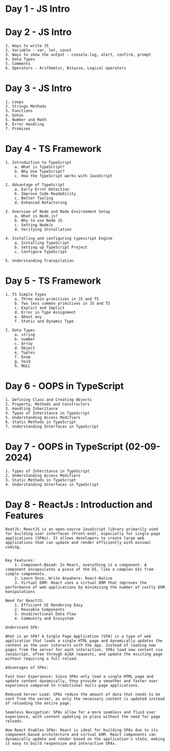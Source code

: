 # Day 1 - JS Intro


# Day 2 - JS Intro
    1. Ways to write JS
    2. Variable - var, let, const
    3. Ways to show the output - console.log, alert, confirm, prompt
    4. Data Types
    5. Comments
    6. Operators - Arithmetic, Bitwise, Logical operators

# Day 3 - JS Intro
    1. Loops
    2. Strings Methods
    3. Functions
    4. Dates
    5. Number and Math
    6. Error Handling
    7. Promises


# Day 4 - TS Framework
    1. Introduction to TypeScript
        a. What is TypeScript?
        b. Why Use TypeScript?
        c. How the TypeScript works with JavaScript

    2. Advantage of TypeScript
        a. Early Error Detection
        b. Improve Code Readability
        c. Better Tooling
        d. Enhanced Refactoring
    
    3. Overview of Node and Node Environment Setup
        a. What is Node.js?
        b. Why to use Node JS
        c. Setting NodeJs 
        d. Verifying Installation

    4. Installing and configuring typescript Engine
        a. Installing TypeScript
        b. Setting up TypeScript Project
        c. Configure TypeScript

    5. Understanding Transpilation

# Day 5 - TS Framework
    1. TS Simple Types
        a. Three main primitives in JS and TS
        b. Two less common primitives in JS and TS
        c. Explict and Implict
        d. Error in Type Assignment
        e. About any
        f. Static and Dynamic Type

    2. Data Types
        a. string
        b. number
        c. Array
        d. Object
        e. Tuples
        f. Enum
        g. Void
        h. NULL

# Day 6 - OOPS in TypeScript
    1. Defining Class and Creating Objects
    2. Property, Methods and Constructors 
    3. Handling Inheritance
    4. Types of Inheritance in TypeScript
    5. Understanding Access Modifiers
    6. Static Methods in TypeScript 
    7. Understanding Interfaces in TypeScript

# Day 7 - OOPS in TypeScript (02-09-2024)
    1. Types of Inheritance in TypeScript
    2. Understanding Access Modifiers
    3. Static Methods in TypeScript 
    4. Understanding Interfaces in TypeScript

# Day 8 - ReactJs : Introduction and Features
    ReatJS: ReactJS is an open-source JavaScript library primarily used for building user interfaces (Front-end), especially for single-page applications (SPAs). It allows developers to create large web applications that can update and render efficiently with minimal coding.


    Key Features:
        1. Component-Based: In React, everything is a component. A component encapsulates a piece of the UI, like a complex UIs from simple components.
        2. Learn Once, Write Anywhere: React-Native
        3. Virtual DOM: React uses a virtual DOM that improves the performance of web applications by minimizing the number of costly DOM manipulations

    Need for ReactJS:
        1. Efficient UI Rendering Easy
        2. Reusable Components
        3. Unidirectional Data Flow
        4. Community and Ecosystem

    Understand SPA:

    What is an SPA? A Single Page Application (SPA) is a type of web application that loads a single HTML page and dynamically updates the content as the user interacts with the app. Instead of loading new pages from the server for each interaction, SPAs load new content via JavaScript, often through AJAX requests, and update the existing page without requiring a full reload.

    Advantages of SPAs:

    Fast User Experience: Since SPAs only load a single HTML page and update content dynamically, they provide a smoother and faster user experience compared to traditional multi-page applications.

    Reduced Server Load: SPAs reduce the amount of data that needs to be sent from the server, as only the necessary content is updated instead of reloading the entire page.

    Seamless Navigation: SPAs allow for a more seamless and fluid user experience, with content updating in place without the need for page reloads.

    How React Enables SPAs: React is ideal for building SPAs due to its component-based architecture and virtual DOM. React components can dynamically update and render based on the application's state, making it easy to build responsive and interactive SPAs.

